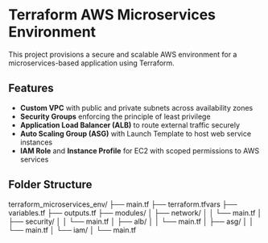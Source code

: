 # Terraform AWS Microservices Environment

This project provisions a secure and scalable AWS environment for a microservices-based application using Terraform.

## Features

- **Custom VPC** with public and private subnets across availability zones
- **Security Groups** enforcing the principle of least privilege
- **Application Load Balancer (ALB)** to route external traffic securely
- **Auto Scaling Group (ASG)** with Launch Template to host web service instances
- **IAM Role** and **Instance Profile** for EC2 with scoped permissions to AWS services

## Folder Structure

terraform_microservices_env/
├── main.tf
├── terraform.tfvars
├── variables.tf
├── outputs.tf
├── modules/
│ ├── network/
│ │ └── main.tf
│ ├── security/
│ │ └── main.tf
│ ├── alb/
│ │ └── main.tf
│ ├── asg/
│ │ └── main.tf
│ └── iam/
│ └── main.tf